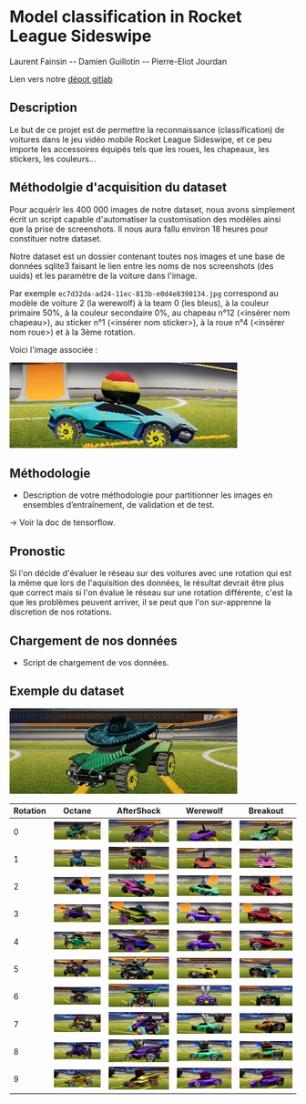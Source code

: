 # Model classification in Rocket League Sideswipe

Laurent Fainsin --
Damien Guillotin --
Pierre-Eliot Jourdan

Lien vers notre [dépot gitlab](https://git.inpt.fr/tocard-inc/enseeiht/projet-classification)

## Description

Le but de ce projet est de permettre la reconnaissance (classification) de voitures dans le jeu vidéo mobile Rocket League Sideswipe, et ce peu importe les accessoires équipés tels que les roues, les chapeaux, les stickers, les couleurs...

## Méthodolgie d'acquisition du dataset

Pour acquérir les 400 000 images de notre dataset, nous avons simplement écrit un script capable d'automatiser la customisation des modèles ainsi que la prise de screenshots. Il nous aura fallu environ 18 heures pour constituer notre dataset.

Notre dataset est un dossier contenant toutes nos images et une base de données sqlite3 faisant le lien entre les noms de nos screenshots (des uuids) et les paramètre de la voiture dans l'image.

Par exemple `ec7d32da-ad24-11ec-813b-e0d4e8390134.jpg` correspond au modèle de voiture 2 (la werewolf) à la team 0 (les bleus), à la couleur primaire 50%, à la couleur secondaire 0%, au chapeau n°12 (<insérer nom chapeau>), au sticker n°1 (<insérer nom sticker>), à la roue n°4 (<insérer nom roue>) et à la 3ème rotation.

Voici l'image associée :

![](image_methodo.jpg)

## Méthodologie

* Description de votre méthodologie pour partitionner les images en ensembles d’entraı̂nement, de validation et de test.

-> Voir la doc de tensorflow.

## Pronostic

Si l'on décide d'évaluer le réseau sur des voitures avec une rotation qui est la même que lors de l'aquisition des données, le résultat devrait être plus que correct mais si l'on évalue le réseau sur une rotation différente, c'est la que les problèmes peuvent arriver, il se peut que l'on sur-apprenne la discretion de nos rotations.

## Chargement de nos données

* Script de chargement de vos données.

## Exemple du dataset

![](demo_datas.gif)

| Rotation |         Octane          |       AfterShock        |        Werewolf         |        Breakout         |
| :------- | :---------------------: | :---------------------: | :---------------------: | :---------------------: |
| 0        | ![](demo_datas/0_0.jpg) | ![](demo_datas/1_0.jpg) | ![](demo_datas/2_0.jpg) | ![](demo_datas/3_0.jpg) |
| 1        | ![](demo_datas/0_1.jpg) | ![](demo_datas/1_1.jpg) | ![](demo_datas/2_1.jpg) | ![](demo_datas/3_1.jpg) |
| 2        | ![](demo_datas/0_2.jpg) | ![](demo_datas/1_2.jpg) | ![](demo_datas/2_2.jpg) | ![](demo_datas/3_2.jpg) |
| 3        | ![](demo_datas/0_3.jpg) | ![](demo_datas/1_3.jpg) | ![](demo_datas/2_3.jpg) | ![](demo_datas/3_3.jpg) |
| 4        | ![](demo_datas/0_4.jpg) | ![](demo_datas/1_4.jpg) | ![](demo_datas/2_4.jpg) | ![](demo_datas/3_4.jpg) |
| 5        | ![](demo_datas/0_5.jpg) | ![](demo_datas/1_5.jpg) | ![](demo_datas/2_5.jpg) | ![](demo_datas/3_5.jpg) |
| 6        | ![](demo_datas/0_6.jpg) | ![](demo_datas/1_6.jpg) | ![](demo_datas/2_6.jpg) | ![](demo_datas/3_6.jpg) |
| 7        | ![](demo_datas/0_7.jpg) | ![](demo_datas/1_7.jpg) | ![](demo_datas/2_7.jpg) | ![](demo_datas/3_7.jpg) |
| 8        | ![](demo_datas/0_8.jpg) | ![](demo_datas/1_8.jpg) | ![](demo_datas/2_8.jpg) | ![](demo_datas/3_8.jpg) |
| 9        | ![](demo_datas/0_9.jpg) | ![](demo_datas/1_9.jpg) | ![](demo_datas/2_9.jpg) | ![](demo_datas/3_9.jpg) |